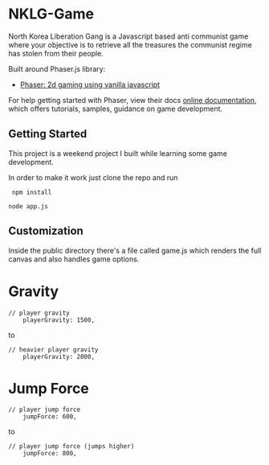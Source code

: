 # NKLG-Game

North Korea Liberation Gang is a Javascript based anti communist game where your objective is to retrieve all the treasures the communist regime has stolen from their people.

Built around Phaser.js library:

- [Phaser: 2d gaming using vanilla javascript](https://phaser.io)

For help getting started with Phaser, view their docs 
[online documentation](https://phaser.io/docs), which offers tutorials, 
samples, guidance on game development.

## Getting Started

This project is a weekend project I built while learning some game development.

In order to make it work just clone the repo and run 

``` npm install```

```node app.js ```


## Customization

Inside the public directory there's a file called game.js which renders the full canvas and also handles game options.

# Gravity 

``` 
// player gravity
    playerGravity: 1500,
```

to

``` 
// heavier player gravity
    playerGravity: 2000,
```

# Jump Force 

``` 
// player jump force
    jumpForce: 600,
```

to

``` 
// player jump force (jumps higher)
    jumpForce: 800,
```

